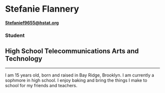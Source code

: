 # Stefanie Flannery
#### Stefanief9655@hstat.org

### Student
## High School Telecommunications Arts and Technology

---
I am 15 years old, born and raised in Bay Ridge, Brooklyn. I am currently a sophmore in high school. I enjoy baking and bring the things I make to school for my friends and teachers. 